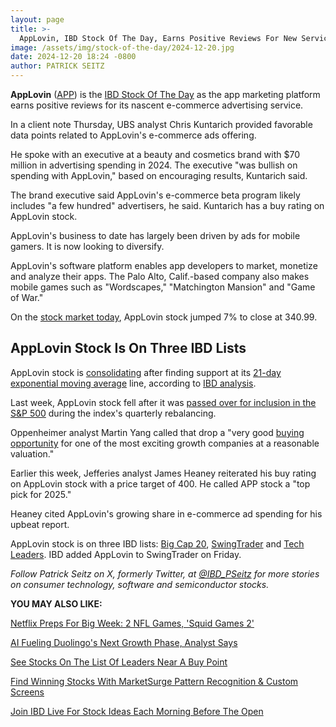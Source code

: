 ```yaml
---
layout: page
title: >-
  AppLovin, IBD Stock Of The Day, Earns Positive Reviews For New Service
image: /assets/img/stock-of-the-day/2024-12-20.jpg
date: 2024-12-20 18:24 -0800
author: PATRICK SEITZ
---
```







**AppLovin** ([APP](https://research.investors.com/quote.aspx?symbol=APP)) is the [IBD Stock Of The Day](https://www.investors.com/research/ibd-stock-of-the-day/) as the app marketing platform earns positive reviews for its nascent e-commerce advertising service.  


In a client note Thursday, UBS analyst Chris Kuntarich provided favorable data points related to AppLovin's e-commerce ads offering.  




He spoke with an executive at a beauty and cosmetics brand with $70 million in advertising spending in 2024. The executive "was bullish on spending with AppLovin," based on encouraging results, Kuntarich said.  


The brand executive said AppLovin's e-commerce beta program likely includes "a few hundred" advertisers, he said. Kuntarich has a buy rating on AppLovin stock.  


AppLovin's business to date has largely been driven by ads for mobile gamers. It is now looking to diversify.  


AppLovin's software platform enables app developers to market, monetize and analyze their apps. The Palo Alto, Calif.-based company also makes mobile games such as "Wordscapes," "Matchington Mansion" and "Game of War."  


On the [stock market today](https://www.investors.com/news/stock-market-today-stock-market-news/), AppLovin stock jumped 7% to close at 340.99.  


AppLovin Stock Is On Three IBD Lists
------------------------------------


AppLovin stock is [consolidating](https://www.investors.com/how-to-invest/investors-corner/shopify-stock-consolidation-pattern-led-to-beautiful-gains/) after finding support at its [21-day exponential moving average](https://www.investors.com/how-to-invest/investors-corner/what-is-the-21-day-exponential-moving-average/) line, according to [IBD analysis](https://get.investors.com/ibd-live/).  


Last week, AppLovin stock fell after it was [passed over for inclusion in the S&P 500](https://www.investors.com/news/technology/applovin-stock-tumbles-after-sp500-rejection/) during the index's quarterly rebalancing.  


Oppenheimer analyst Martin Yang called that drop a "very good [buying opportunity](https://www.investors.com/news/technology/applovin-stock-pullback-called-buying-opportunity/) for one of the most exciting growth companies at a reasonable valuation."  


Earlier this week, Jefferies analyst James Heaney reiterated his buy rating on AppLovin stock with a price target of 400. He called APP stock a "top pick for 2025."  


Heaney cited AppLovin's growing share in e-commerce ad spending for his upbeat report.  


AppLovin stock is on three IBD lists: [Big Cap 20](https://research.investors.com/stock-lists/big-cap-20/), [SwingTrader](https://www.investors.com/product/swingtrader/?artProdLink=Swingtrader) and [Tech Leaders](https://www.investors.com/data-tables/ibd-tech-leaders-dec-19-2024/). IBD added AppLovin to SwingTrader on Friday.  



*Follow Patrick Seitz on X, formerly Twitter, at [@IBD\_PSeitz](https://x.com/IBD_PSeitz) for more stories on consumer technology, software and semiconductor stocks.* 


**YOU MAY ALSO LIKE:** 


[Netflix Preps For Big Week: 2 NFL Games, 'Squid Games 2'](https://www.investors.com/news/technology/netflix-stock-video-streamer-preps-for-big-week/) 


[AI Fueling Duolingo's Next Growth Phase, Analyst Says](https://www.investors.com/news/technology/duolingo-stock-price-target-hike-ai-prospects/) 


[See Stocks On The List Of Leaders Near A Buy Point](https://www.investors.com/product/leaderboard/?artProdLink=Leaderboard) 


[Find Winning Stocks With MarketSurge Pattern Recognition & Custom Screens](https://get.investors.com/marketsurge/?src=apa1bq) 


[Join IBD Live For Stock Ideas Each Morning Before The Open](https://get.investors.com/ibd-live/) 




